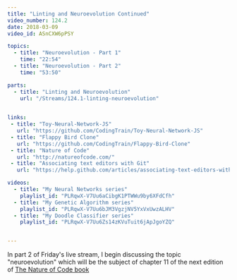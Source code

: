 ```yaml
---
title: "Linting and Neuroevolution Continued"
video_number: 124.2
date: 2018-03-09
video_id: ASnCXW6pPSY

topics:
  - title: "Neuroevolution - Part 1"
    time: "22:54"
  - title: "Neuroevolution - Part 2"
    time: "53:50"

parts:
  - title: "Linting and Neuroevolution"
    url: "/Streams/124.1-linting-neuroevolution"

   
links:
 - title: "Toy-Neural-Network-JS"
   url: "https://github.com/CodingTrain/Toy-Neural-Network-JS"
 - title: "Flappy Bird Clone"
   url: "https://github.com/CodingTrain/Flappy-Bird-Clone"
 - title: "Nature of Code"
   url: "http://natureofcode.com/"
 - title: "Associating text editors with Git"
   url: "https://help.github.com/articles/associating-text-editors-with-git/"

videos:
  - title: "My Neural Networks series"
    playlist_id: "PLRqwX-V7Uu6aCibgK1PTWWu9by6XFdCfh"
  - title: "My Genetic Algorithm series"
    playlist_id: "PLRqwX-V7Uu6bJM3VgzjNV5YxVxUwzALHV"
  - title: "My Doodle Classifier series"
    playlist_id: "PLRqwX-V7Uu6Zs14zKVuTuit6jApJgoYZQ"


---
```


In part 2 of Friday's live stream, I begin discussing the topic "neuroevolution" which will be the subject of chapter 11 of the next edition of [The Nature of Code book](http://natureofcode.com/)
